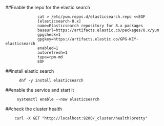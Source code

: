##Enable the repo for the elastic search
          
                  cat > /etc/yum.repos.d/elasticsearch.repo <<EOF
                  [elasticsearch-8.x]
                  name=Elasticsearch repository for 8.x packages
                  baseurl=https://artifacts.elastic.co/packages/8.x/yum
                  gpgcheck=1
                  gpgkey=https://artifacts.elastic.co/GPG-KEY-elasticsearch
                  enabled=1
                  autorefresh=1
                  type=rpm-md
                  EOF 
                  

##install elastic search

          dnf -y install elasticsearch 
         
##enable the service and start it
       
         systemctl enable --now elasticsearch 
         
##check the cluster health
        
        curl -X GET "http://localhost:9200/_cluster/health?pretty"
